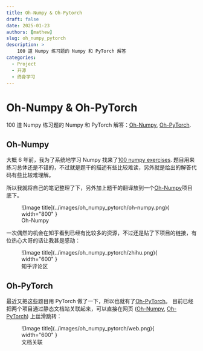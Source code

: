 ```yaml
---
title: Oh-Numpy & Oh-Pytorch
draft: false
date: 2025-01-23
authors: [mathew]
slug: oh_numpy_pytorch
description: >
    100 道 Numpy 练习题的 Numpy 和 PyTorch 解答
categories:
  - Project
  - 开源
  - 终身学习
---
```


# Oh-Numpy & Oh-PyTorch

100 道 Numpy 练习题的 Numpy 和 PyTorch 解答：[Oh-Numpy](https://datahonor.com/Oh-Numpy/100-Numpy-Exercises/), [Oh-PyTorch](https://datahonor.com/Oh-PyTorch/100-PyTorch-Exercises/).

<!-- more -->

## Oh-Numpy

大概 6 年前，我为了系统地学习 Numpy 找来了[100 numpy exercises](https://github.com/rougier/numpy-100).
题目用来练习总体还是不错的，不过就是题干的描述有些比较难读，另外就是给出的解答代码有些比较难理解。

所以我就将自己的笔记整理了下，另外加上题干的翻译放到一个[Oh-Numpy](https://github.com/shenxiangzhuang/Oh-Numpy)项目底下。

<figure markdown="span">
  ![Image title](../images/oh_numpy_pytorch/oh-numpy.png){ width="800" }
  <figcaption>Oh-Numpy</figcaption>
</figure>

一次偶然的机会在知乎看到已经有比较多的资源，不过还是贴了下项目的链接，有位热心大哥的话让我甚是感动：

<figure markdown="span">
  ![Image title](../images/oh_numpy_pytorch/zhihu.png){ width="600" }
  <figcaption>知乎评论区</figcaption>
</figure>

## Oh-PyTorch

最近又把这些题目用 PyTorch 做了一下，所以也就有了[Oh-PyTorch](https://github.com/shenxiangzhuang/Oh-PyTorch)。
目前已经把两个项目通过静态文档站关联起来，可以直接在网页 ([Oh-Numpy](https://datahonor.com/Oh-Numpy/100-Numpy-Exercises/), [Oh-PyTorch](https://datahonor.com/Oh-PyTorch/100-PyTorch-Exercises/)) 上丝滑跳转：

<figure markdown="span">
  ![Image title](../images/oh_numpy_pytorch/web.png){ width="600" }
  <figcaption>文档关联</figcaption>
</figure>
